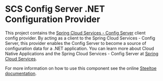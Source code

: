 # SCS Config Server .NET Configuration Provider

This project contains the [Spring Cloud Services - Config Server](http://docs.pivotal.io/spring-cloud-services/config-server/) client config provider.  By acting as a client to the Spring Cloud Services - Config Server, this provider enables the Config Server to become a source of configuration data for a .NET application.  You can learn more about Cloud Native Applications and the Spring Cloud Services - Config Server at [Spring Cloud Services](http://docs.pivotal.io/spring-cloud-services/index.html).

For more information on how to use this component see the online [Steeltoe documentation](https://steeltoe.io/).